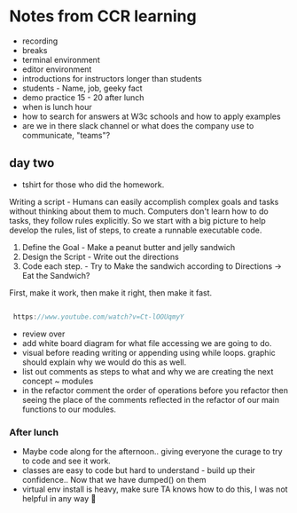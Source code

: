 # Notes from CCR learning

- recording
- breaks
- terminal environment
- editor environment
- introductions for instructors longer than students
- students - Name, job, geeky fact
- demo practice 15 - 20 after lunch
- when is lunch hour
- how to search for answers at W3c schools and how to apply examples
- are we in there slack channel or what does the company use to communicate, "teams"?

## day two

- tshirt for those who did the homework.

Writing a script - Humans can easily accomplish complex goals and tasks without thinking about them to much. Computers don't learn how to do tasks, they follow rules explicitly. So we start with a big picture to help develop the rules, list of steps, to create a runnable executable code.

1. Define the Goal - Make a peanut butter and jelly sandwich
2. Design the Script - Write out the directions
3. Code each step. - Try to Make the sandwich according to Directions -> Eat the Sandwich?

First, make it work, then make it right, then make it fast.

```js

 https://www.youtube.com/watch?v=Ct-lOOUqmyY

```

- review over
- add white board diagram for what file accessing we are going to do.
- visual before reading writing or appending using while loops. graphic should explain why we would do this as well.
- list out comments as steps to what and why we are creating the next concept ~ modules
- in the refactor comment the order of operations before you refactor then seeing the place of the comments reflected in the refactor of our main functions to our modules.

### After lunch

- Maybe code along for the afternoon.. giving everyone the curage to try to code and see it work.
- classes are easy to code but hard to understand - build up their confidence.. Now that we have dumped() on them
- virtual env install is heavy, make sure TA knows how to do this, I was not helpful in any way 🫢
